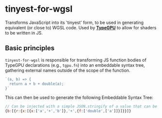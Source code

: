 # tinyest-for-wgsl

Transforms JavaScript into its 'tinyest' form, to be used in generating equivalent (or close to) WGSL code.
Used by [**TypeGPU**](https://docs.swmansion.com/TypeGPU) to allow for shaders to be written in JS.

## Basic principles

`tinyest-for-wgsl` is responsible for transforming JS function bodies of TypeGPU declarations (e.g., `tgpu.fn`) into an embeddable syntax tree, gathering external names outside of the scope of the function.

```ts
`(a, b) => {
  return a + b + double(a);
}`
```

This can then be used to generate the following Embeddable Syntax Tree:
```js
// Can be injected with a simple JSON.stringify of a value that can be computed in the Rollup plugin.
{b:[{r:{x:[{x:['a','+','b']},'+',{f:['double',['a']]}]}}]}
```
